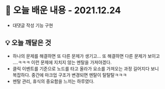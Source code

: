 # 📖 오늘 배운 내용 - 2021.12.24

- 대댓글 작성 기능 구현

## 💡 오늘 깨달은 것

- 하나의 문제를 해결하면 또 다른 문제가 생기고... 또 해결하면 다른 문제가 보이고 ....ㅋㅋㅋ 이런 문제에 지치지 않는 멘탈을 가져야겠다.
- 클릭 이벤트를 기준으로 노드를 타고 올라가 요소를 가져오는 과정 길어지다 보니 복잡하다. 중간에 마크업 구조가 변경되면 멘탈이 탈탈탈ㅋㅋㅋ
- 멘탈 관리, 휴식의 중요함을 느끼는 하루였다.
